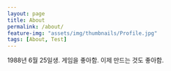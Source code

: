 ```yaml
---
layout: page
title: About
permalink: /about/
feature-img: "assets/img/thumbnails/Profile.jpg"
tags: [About, Test]
---
```


1988년 6월 25일생.
게임을 좋아함.
이제 만드는 것도 좋아함.
 
